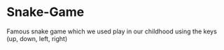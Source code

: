 # Snake-Game
Famous snake game which we used play in our childhood using the keys (up, down, left, right)
